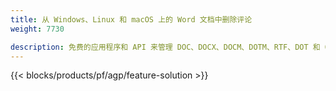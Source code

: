 ```yaml
---
title: 从 Windows、Linux 和 macOS 上的 Word 文档中删除评论 
weight: 7730

description: 免费的应用程序和 API 来管理 DOC、DOCX、DOCM、DOTM、RTF、DOT 和 ODT 文件的注释
---
```


{{< blocks/products/pf/agp/feature-solution >}} 

